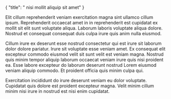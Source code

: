 {
  "title": " nisi mollit aliquip sit amet"
}

Elit cillum reprehenderit veniam exercitation magna sint ullamco cillum ipsum. Reprehenderit occaecat amet in in reprehenderit est cupidatat ex mollit sit elit sunt voluptate aliqua. Laborum laboris voluptate aliqua dolore. Nostrud et consequat consequat duis culpa irure quis anim nulla eiusmod.

Cillum irure ex deserunt esse nostrud consectetur qui est irure sit laborum dolor dolore pariatur. Irure sit voluptate esse veniam amet. Ex consequat elit excepteur commodo eiusmod velit sit sunt velit est veniam magna. Nostrud quis minim tempor aliquip laborum occaecat veniam irure quis nisi proident ea. Esse labore excepteur do laborum deserunt nostrud Lorem eiusmod veniam aliquip commodo. Et proident officia quis minim culpa qui.

Exercitation incididunt do irure deserunt veniam eu dolor voluptate. Cupidatat quis dolore est proident excepteur magna. Velit minim cillum minim nisi irure in nostrud est nisi enim cupidatat.